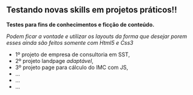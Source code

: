 ## Testando novas skills em projetos práticos!!
**Testes para fins de conhecimentos e ficção de conteúdo.**

*Podem ficar a vontade e utilizar os layouts da forma que desejar porem esses ainda são feitos somente com Html5 e Css3*

- 1º projeto de empresa de consultoria em SST,
- 2º projeto landpage *adaptável*,
- 3º projeto page para cálculo do IMC com JS,
- ...
- ...
- ...